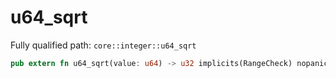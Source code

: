 # u64_sqrt

Fully qualified path: `core::integer::u64_sqrt`

```rust
pub extern fn u64_sqrt(value: u64) -> u32 implicits(RangeCheck) nopanic;
```

